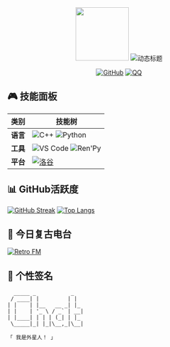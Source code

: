 <div align="center">
  <img src="https://media.giphy.com/media/3o7TKsrfDgIdXX6XUQ/giphy.gif" width="120">
  
  <!-- 动态打字机效果 -->
  <img src="https://readme-typing-svg.demolab.com?font=Press+Start+2P&pause=1000&color=20C20E&center=true&vCenter=true&width=500&lines=XVC;RKU;VC-COOH" alt="动态标题">

[![GitHub](https://img.shields.io/badge/Follow%20Me-@VC--COOH-239120?style=flat&logo=github)](https://github.com/VC-COOH)
[![QQ](https://img.shields.io/badge/QQ%20Mail-1985528002@qq.com-0078D4?style=flat&logo=mail.ru)](mailto:1985528002@qq.com)
</div>

## 🎮 技能面板

| 类别        | 技能树                                                                 |
|-------------|-----------------------------------------------------------------------|
| **语言**    | ![C++](https://img.shields.io/badge/-C++-00599C?logo=c%2B%2B) ![Python](https://img.shields.io/badge/-Python-3776AB?logo=python) |
| **工具**    | ![VS Code](https://img.shields.io/badge/-VS_Code-007ACC?logo=visual-studio-code) ![Ren'Py](https://img.shields.io/badge/-Ren'Py-FF99F6?logo=renpy) |
| **平台**    | [![洛谷](https://img.shields.io/badge/-洛谷-2596D1?logo=probot)](https://www.luogu.com.cn/) |

## 📊 GitHub活跃度

[![GitHub Streak](https://streak-stats.demolab.com/?user=VC-COOH&theme=dark&background=0D1117)](https://git.io/streak-stats)
[![Top Langs](https://github-readme-stats.vercel.app/api/top-langs/?username=VC-COOH&layout=compact&theme=vision-friendly-dark)](https://github.com/anuraghazra/github-readme-stats)

## 🎵 今日复古电台
[![Retro FM](https://img.shields.io/badge/正在播放-1980s_金曲-1DB954?style=flat&logo=spotify)](https://www.bilibili.com/audio/am30672611)

## 📜 个性签名
```ascii
  _____ _           _   
 / ____| |         | |  
| |    | |__   __ _| |_ 
| |    | '_ \ / _` | __|
| |____| | | | (_| | |_ 
 \_____|_| |_|\__,_|\__|
 
「 我是外星人！ 」
